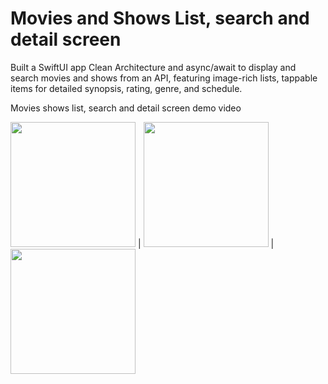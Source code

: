 # Movies and Shows List, search and detail screen
Built a SwiftUI app Clean Architecture and async/await to display and search movies and shows from an API,
featuring image-rich lists, tappable items for detailed synopsis, rating, genre, and schedule.

Movies shows list, search and detail screen demo video

<img src="https://github.com/chetanmn9/MoviesAndShowsList/blob/main/MoviesShowsList.gif?raw=true" width="200"> | <img src="https://github.com/chetanmn9/MoviesAndShowsList/blob/main/MoviesShowsDetailScreen.gif?raw=true" width="200">
| <img src="https://github.com/chetanmn9/MoviesAndShowsList/blob/main/MoviesShowsListSearch.gif?raw=true" width="200">
